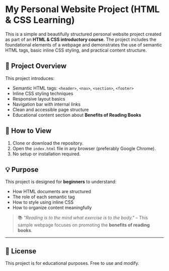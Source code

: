 # My Personal Website Project (HTML & CSS Learning)

This is a simple and beautifully structured personal website project created as part of an **HTML & CSS introductory course**. The project includes the foundational elements of a webpage and demonstrates the use of semantic HTML tags, basic inline CSS styling, and practical content structure.

## 🧾 Project Overview

This project introduces:
- Semantic HTML tags: `<header>`, `<nav>`, `<section>`, `<footer>`
- Inline CSS styling techniques
- Responsive layout basics
- Navigation bar with internal links
- Clean and accessible page structure
- Educational content section about **Benefits of Reading Books**


## 🚀 How to View

1. Clone or download the repository.
2. Open the `index.html` file in any browser (preferably Google Chrome).
3. No setup or installation required.

## 💡 Purpose

This project is designed for **beginners** to understand:
- How HTML documents are structured
- The role of each semantic tag
- How to style using inline CSS
- How to organize content meaningfully


> 📚 *"Reading is to the mind what exercise is to the body."* – This sample webpage focuses on promoting the **benefits of reading books**.

---

## 📝 License

This project is for educational purposes. Free to use and modify.


